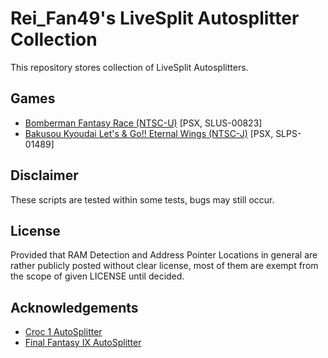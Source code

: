 # Rei_Fan49's LiveSplit Autosplitter Collection

This repository stores collection of LiveSplit Autosplitters.

## Games

- [Bomberman Fantasy Race (NTSC-U)](https://github.com/ReiFan49/LiveSplit-Autosplitter-Scripts/tree/psx/slus-00823) [PSX, SLUS-00823]
- [Bakusou Kyoudai Let's & Go!! Eternal Wings (NTSC-J)](https://github.com/ReiFan49/LiveSplit-Autosplitter-Scripts/tree/psx/slps-01489) [PSX, SLPS-01489]

## Disclaimer

These scripts are tested within some tests, bugs may still occur.

## License

Provided that RAM Detection and Address Pointer Locations in general are rather publicly posted without clear license, most of them are exempt from the scope of given LICENSE until decided.

## Acknowledgements

- [Croc 1 AutoSplitter](https://github.com/AlexanderNorup/Croc1-AutoSplitter)
- [Final Fantasy IX AutoSplitter](https://github.com/Aslenta/FF9-PSX-Digital-Autosplitter/blob/main/FF9AutosplitterDigital.asl) 
